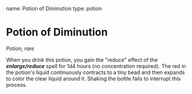 name: Potion of Diminution
type: potion

# Potion of Diminution 
_Potion, rare_ 

When you drink this potion, you gain the "reduce" effect of the **_enlarge/reduce_** spell for 1d4 hours (no concentration required). The red in the potion's liquid continuously contracts to a tiny bead and then expands to color the clear liquid around it. Shaking the bottle fails to interrupt this process.